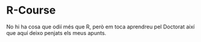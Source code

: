# R-Course
No hi ha cosa que odií més que R, però em toca aprendreu pel Doctorat així que aquí deixo penjats els meus apunts.
